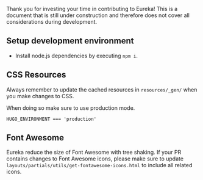 Thank you for investing your time in contributing to Eureka! This is a document that is still under construction and therefore does not cover all considerations during development.

## Setup development environment

- Install node.js dependencies by executing `npm i`.

## CSS Resources

Always remember to update the cached resources in `resources/_gen/` when you make changes to CSS.

When doing so make sure to use production mode.

```
HUGO_ENVIRONMENT === 'production'
```

## Font Awesome

Eureka reduce the size of Font Awesome with tree shaking. If your PR contains changes to Font Awesome icons, please make sure to update `layouts/partials/utils/get-fontawesome-icons.html` to include all related icons.